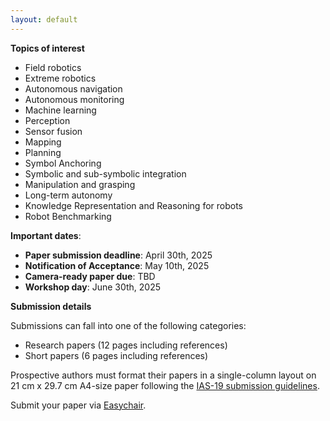 ```yaml
---
layout: default
---
```


**Topics of interest**
* Field robotics 
* Extreme robotics
* Autonomous navigation
* Autonomous monitoring
* Machine learning
* Perception
* Sensor fusion 
* Mapping 
* Planning
* Symbol Anchoring
* Symbolic and sub-symbolic integration 
* Manipulation and grasping 
* Long-term autonomy
* Knowledge Representation and Reasoning for robots
* Robot Benchmarking


**Important dates**:

* **Paper submission deadline**: April 30th, 2025
* **Notification of Acceptance**: May 10th, 2025
* **Camera-ready paper due**: TBD
* **Workshop day**: June 30th, 2025


**Submission details**

Submissions can fall into one of the following categories:
* Research papers (12 pages including references)
* Short papers (6 pages including references)

Prospective authors must format their papers in a single-column layout on 21 cm x 29.7 cm A4-size paper following the [IAS-19 submission guidelines](https://ias-19.org/paper-submission/).


Submit your paper via [Easychair](https://easychair.org/conferences/?conf=roam25).  

